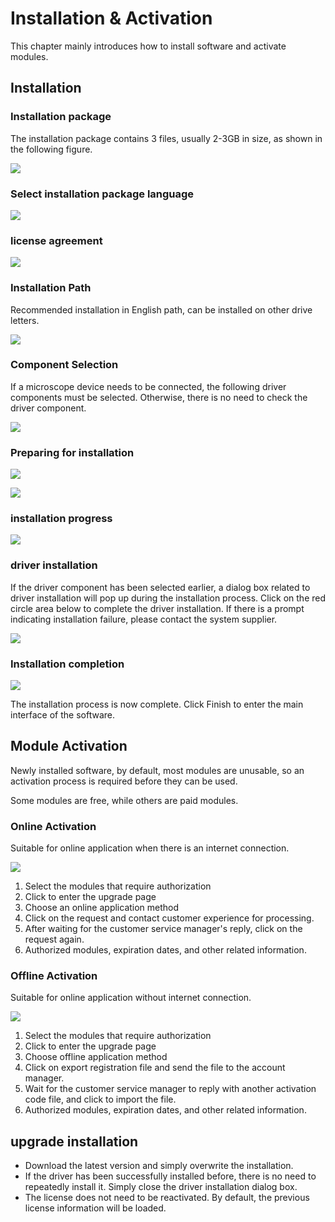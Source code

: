 # Installation & Activation
This chapter mainly introduces how to install software and activate modules.

## Installation

### Installation package

The installation package contains 3 files, usually 2-3GB in size, as shown in the following figure.

![](../_static/images/setup.png)

### Select installation package language

![](../_static/images/setup_1.png)

### license agreement

![](../_static/images/setup_2.png)

### Installation Path
Recommended installation in English path, can be installed on other drive letters.

![](../_static/images/setup_3.png)

### Component Selection

If a microscope device needs to be connected, the following driver components must be selected. Otherwise, there is no need to check the driver component.

![](../_static/images/setup_4.png)

### Preparing for installation

![](../_static/images/setup_5.png)

![](../_static/images/setup_6.png)

### installation progress

![](../_static/images/setup_7.png)

### driver installation

If the driver component has been selected earlier, a dialog box related to driver installation will pop up during the installation process. Click on the red circle area below to complete the driver installation. If there is a prompt indicating installation failure, please contact the system supplier.

![](../_static/images/setup_8.png)



### Installation completion

![](../_static/images/setup_9.png)

The installation process is now complete. Click Finish to enter the main interface of the software.

## Module Activation

Newly installed software, by default, most modules are unusable, so an activation process is required before they can be used.

Some modules are free, while others are paid modules.

### Online Activation
Suitable for online application when there is an internet connection.

![](../_static/images/license_online.png)

1. Select the modules that require authorization
2. Click to enter the upgrade page
3. Choose an online application method
4. Click on the request and contact customer experience for processing.
5. After waiting for the customer service manager's reply, click on the request again.
6. Authorized modules, expiration dates, and other related information.


### Offline Activation
Suitable for online application without internet connection.

![](../_static/images/license_offline.png)

1. Select the modules that require authorization
2. Click to enter the upgrade page
3. Choose offline application method
4. Click on export registration file and send the file to the account manager.
5. Wait for the customer service manager to reply with another activation code file, and click to import the file.
6. Authorized modules, expiration dates, and other related information.


## upgrade installation
* Download the latest version and simply overwrite the installation.
* If the driver has been successfully installed before, there is no need to repeatedly install it. Simply close the driver installation dialog box.
* The license does not need to be reactivated. By default, the previous license information will be loaded.




